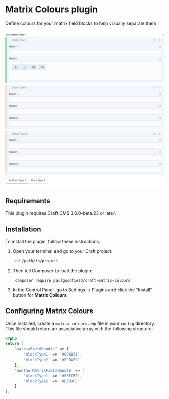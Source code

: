 # Matrix Colours plugin

Define colours for your matrix field blocks to help visually separate them

![Screenshot](resources/img/screenshot-matrix-field-blocks.png)

## Requirements

This plugin requires Craft CMS 3.0.0-beta.23 or later.

## Installation

To install the plugin, follow these instructions.

1. Open your terminal and go to your Craft project:

        cd /path/to/project

2. Then tell Composer to load the plugin:

        composer require paulgoodfield/craft-matrix-colours

3. In the Control Panel, go to Settings → Plugins and click the “Install” button for **Matrix Colours**.

## Configuring Matrix Colours

Once installed, create a `matrix-colours.php` file in your `config` directory. This file should return an associative array with the following structure:

```php
<?php
return [
    'matrixFieldHandle' => [
        'blockType1' => '#00AB31',
        'blockType2' => '#ECBA79'
    ],
    'anotherMatrixFieldHandle' => [
        'blockType1' => '#03FCB6',
        'blockType2' => '#D303FC'
    ]
];
```
